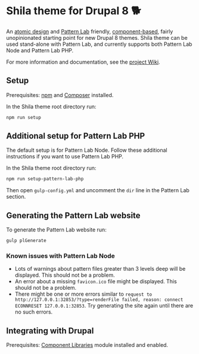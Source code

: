 # Shila theme for Drupal 8 🐕

An [atomic design](http://bradfrost.com/blog/post/atomic-web-design/) and [Pattern Lab](http://patternlab.io/) friendly, [component-based](https://github.com/aleksip/component-based-theming), fairly unopinionated starting point for new Drupal 8 themes. Shila theme can be used stand-alone with Pattern Lab, and currently supports both Pattern Lab Node and Pattern Lab PHP.

For more information and documentation, see the [project Wiki](https://github.com/aleksip/shila-drupal-theme/wiki).


## Setup

Prerequisites: [npm](https://nodejs.org/) and [Composer](https://getcomposer.org/) installed.

In the Shila theme root directory run:

```sh
npm run setup
```


## Additional setup for Pattern Lab PHP

The default setup is for Pattern Lab Node. Follow these additional instructions if you want to use Pattern Lab PHP.

In the Shila theme root directory run:

```sh
npm run setup-pattern-lab-php
```

Then open `gulp-config.yml` and uncomment the `dir` line in the Pattern Lab section.


## Generating the Pattern Lab website

To generate the Pattern Lab website run:

```sh
gulp plGenerate
```


### Known issues with Pattern Lab Node

- Lots of warnings about pattern files greater than 3 levels deep will be displayed. This should not be a problem.
- An error about a missing `favicon.ico` file might be displayed. This should not be a problem.
- There might be one or more errors similar to `request to http://127.0.0.1:32853/?type=renderFile failed, reason: connect ECONNRESET 127.0.0.1:32853`. Try generating the site again until there are no such errors.


## Integrating with Drupal

Prerequisites:  [Component Libraries](https://www.drupal.org/project/components) module installed and enabled.
